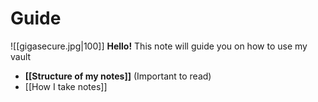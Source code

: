 # Guide
![[gigasecure.jpg|100]]
**Hello!** 
This note will guide you on how to use my vault
- **[[Structure of my notes]]** (Important to read)
- [[How I take notes]]



